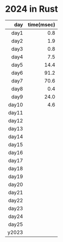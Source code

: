 # 2024 in Rust

|   day |time(msec)|
|------:|---------:|
| day1  |      0.8 |
| day2  |      1.9 |
| day3  |      0.8 |
| day4  |      7.5 |
| day5  |     14.4 |
| day6  |     91.2 |
| day7  |     70.6 |
| day8  |      0.4 |
| day9  |     24.0 |
| day10 |      4.6 |
| day11 |          |
| day12 |          |
| day13 |          |
| day14 |          |
| day15 |          |
| day16 |          |
| day17 |          |
| day18 |          |
| day19 |          |
| day20 |          |
| day21 |          |
| day22 |          |
| day23 |          |
| day24 |          |
| day25 |          |
| y2023 |          |
